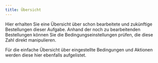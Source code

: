```yaml
---
title: Übersicht
---
```


Hier erhalten Sie eine Übersicht über schon bearbeitete und zukünftige Bestellungen dieser Aufgabe. Anhand der noch zu bearbeitenden Bestellungen können Sie die Bedingungseinstellungen prüfen, die diese Zahl direkt manipulieren.

Für die einfache Übersicht über eingestellte Bedingungen und Aktionen werden diese hier ebenfalls aufgelistet.
